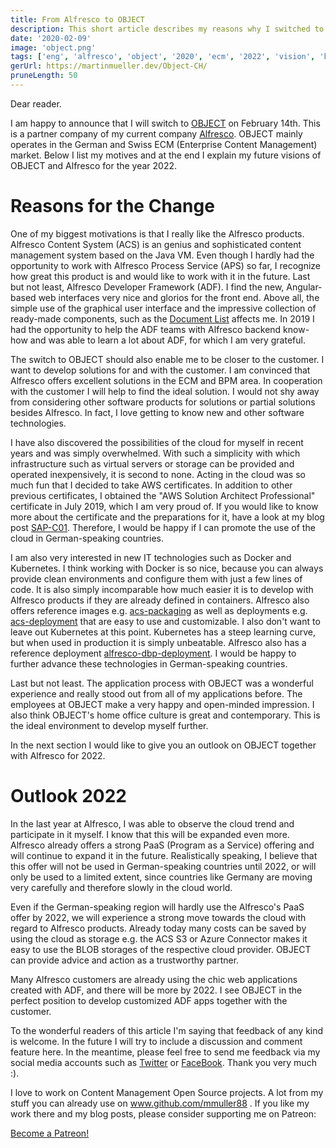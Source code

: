 ```yaml
---
title: From Alfresco to OBJECT
description: This short article describes my reasons why I switched to OBJECT
date: '2020-02-09'
image: 'object.png'
tags: ['eng', 'alfresco', 'object', '2020', 'ecm', '2022', 'vision', 'bpm']
gerUrl: https://martinmueller.dev/Object-CH/
pruneLength: 50
---
```


Dear reader.

I am happy to announce that I will switch to [OBJECT](https://www.object.ch) on February 14th. This is a partner company of my current company [Alfresco](https://www.alfresco.com). OBJECT mainly operates in the German and Swiss ECM (Enterprise Content Management) market. Below I list my motives and at the end I explain my future visions of OBJECT and Alfresco for the year 2022.

# Reasons for the Change
One of my biggest motivations is that I really like the Alfresco products. Alfresco Content System (ACS) is an genius and sophisticated content management system based on the Java VM. Even though I hardly had the opportunity to work with Alfresco Process Service (APS) so far, I recognize how great this product is and would like to work with it in the future. Last but not least, Alfresco Developer Framework (ADF). I find the new, Angular-based web interfaces very nice and glorios for the front end. Above all, the simple use of the graphical user interface and the impressive collection of ready-made components, such as the [Document List](https://www.alfresco.com/abn/adf/docs/content-services/components/document-list.component) affects me. In 2019 I had the opportunity to help the ADF teams with Alfresco backend know-how and was able to learn a lot about ADF, for which I am very grateful.

The switch to OBJECT should also enable me to be closer to the customer. I want to develop solutions for and with the customer. I am convinced that Alfresco offers excellent solutions in the ECM and BPM area. In cooperation with the customer I will help to find the ideal solution. I would not shy away from considering other software products for solutions or partial solutions besides Alfresco. In fact, I love getting to know new and other software technologies.

I have also discovered the possibilities of the cloud for myself in recent years and was simply overwhelmed. With such a simplicity with which infrastructure such as virtual servers or storage can be provided and operated inexpensively, it is second to none. Acting in the cloud was so much fun that I decided to take AWS certificates. In addition to other previous certificates, I obtained the "AWS Solution Architect Professional" certificate in July 2019, which I am very proud of. If you would like to know more about the certificate and the preparations for it, have a look at my blog post [SAP-C01](https://martinmueller.dev/aws-architect-professional-2019-preparation). Therefore, I would be happy if I can promote the use of the cloud in German-speaking countries.

I am also very interested in new IT technologies such as Docker and Kubernetes. I think working with Docker is so nice, because you can always provide clean environments and configure them with just a few lines of code. It is also simply incomparable how much easier it is to develop with Alfresco products if they are already defined in containers. Alfresco also offers reference images e.g. [acs-packaging](https://github.com/Alfresco/acs-packaging/blob/master/docker-alfresco/Dockerfile) as well as deployments e.g. [acs-deployment](https://github.com/Alfresco/acs-deployment/blob/master/docker-compose/docker-compose.yml) that are easy to use and customizable. I also don't want to leave out Kubernetes at this point. Kubernetes has a steep learning curve, but when used in production it is simply unbeatable. Alfresco also has a reference deployment [alfresco-dbp-deployment](https://github.com/Alfresco/alfresco-dbp-deployment). I would be happy to further advance these technologies in German-speaking countries.

Last but not least. The application process with OBJECT was a wonderful experience and really stood out from all of my applications before. The employees at OBJECT make a very happy and open-minded impression. I also think OBJECT's home office culture is great and contemporary. This is the ideal environment to develop myself further.

In the next section I would like to give you an outlook on OBJECT together with Alfresco for 2022.

# Outlook 2022

In the last year at Alfresco, I was able to observe the cloud trend and participate in it myself. I know that this will be expanded even more. Alfresco already offers a strong PaaS (Program as a Service) offering and will continue to expand it in the future. Realistically speaking, I believe that this offer will not be used in German-speaking countries until 2022, or will only be used to a limited extent, since countries like Germany are moving very carefully and therefore slowly in the cloud world.

Even if the German-speaking region will hardly use the Alfresco's PaaS offer by 2022, we will experience a strong move towards the cloud with regard to Alfresco products. Already today many costs can be saved by using the cloud as storage e.g. the ACS S3 or Azure Connector makes it easy to use the BLOB storages of the respective cloud provider. OBJECT can provide advice and action as a trustworthy partner.

Many Alfresco customers are already using the chic web applications created with ADF, and there will be more by 2022. I see OBJECT in the perfect position to develop customized ADF apps together with the customer.

To the wonderful readers of this article I'm saying that feedback of any kind is welcome. In the future I will try to include a discussion and comment feature here. In the meantime, please feel free to send me feedback via my social media accounts such as [Twitter](https://twitter.com/MartinMueller_) or [FaceBook](https://www.facebook.com/martin.muller.10485). Thank you very much :).

I love to work on Content Management Open Source projects. A lot from my stuff you can already use on www.github.com/mmuller88 . If you like my work there and my blog posts, please consider supporting me on Patreon:

<a href="https://www.patreon.com/bePatron?u=29010217" data-patreon-widget-type="become-patron-button">Become a Patreon!</a><script async src="https://c6.patreon.com/becomePatronButton.bundle.js"></script>
